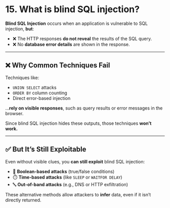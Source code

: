 # 15. What is blind SQL injection?

**Blind SQL Injection** occurs when an application is vulnerable to SQL injection, **but**:

- ❌ The HTTP responses **do not reveal** the results of the SQL query.
- ❌ No **database error details** are shown in the response.

---

## ❌ Why Common Techniques Fail

Techniques like:

- `UNION SELECT` attacks
- `ORDER BY` column counting
- Direct error-based injection

…**rely on visible responses**, such as query results or error messages in the browser.

Since blind SQL injection hides these outputs, those techniques **won’t work.**

---

## ✅ But It’s Still Exploitable

Even without visible clues, you **can still exploit** blind SQL injection:

- 🔁 **Boolean-based attacks** (true/false conditions)
- ⏱️ **Time-based attacks** (like `SLEEP` or `WAITFOR DELAY`)
- 🔤 **Out-of-band attacks** (e.g., DNS or HTTP exfiltration)

These alternative methods allow attackers to **infer** data, even if it isn’t directly returned.